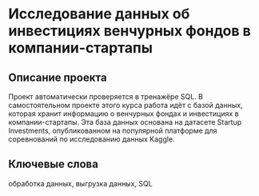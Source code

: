 # Исследование данных об инвестициях венчурных фондов в компании-стартапы

## Описание проекта

Проект автоматически проверяется в тренажёре SQL. В самостоятельном проекте этого курса работа идёт с базой данных, которая хранит информацию о венчурных фондах и инвестициях в компании-стартапы. Эта база данных основана на датасете Startup Investments, опубликованном на популярной платформе для соревнований по исследованию данных Kaggle.

## Ключевые слова

обработка данных, выгрузка данных, SQL
